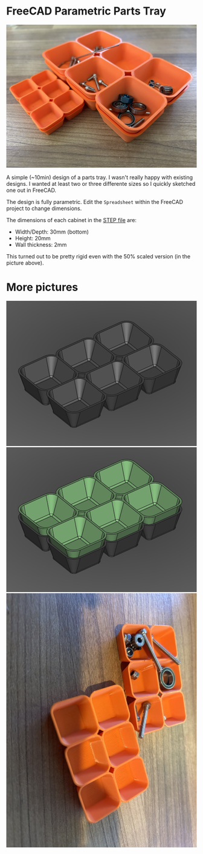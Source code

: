 # FreeCAD Parametric Parts Tray

![30x30x20](/images/stacked-30x30x20.png)


A simple (~10min) design of a parts tray. I wasn't really happy with existing designs. I wanted at least two or three differente sizes so I quickly sketched one out in FreeCAD.

The design is fully parametric. Edit the `Spreadsheet` within the FreeCAD project to change dimensions.

The dimensions of each cabinet in the [STEP file](./step/30x30x20-v1.step) are:
   * Width/Depth: 30mm (bottom)
   * Height: 20mm
   * Wall thickness: 2mm

This turned out to be pretty rigid even with the 50% scaled version (in the picture above).

# More pictures

![30x30x20 rendered](/images/rendered-30x30x20.png)
![30x30x20 rendered stacked](/images/rendered-stacked-30x30x20.png)
![30x30x20 printed at 50% scale](/images/tiny.png)